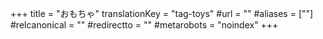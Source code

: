 +++
title = "おもちゃ"
translationKey = "tag-toys"
#url = ""
#aliases = [""]
#relcanonical = ""
#redirectto = ""
#metarobots = "noindex"
+++
